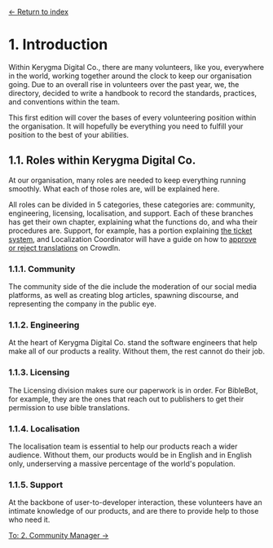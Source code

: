 [← Return to index](./index.md)

# 1. Introduction
Within Kerygma Digital Co., there are many volunteers, like you, everywhere in the world, working together around the clock to keep our organisation going. Due to an overall rise in volunteers over the past year, we, the directory, decided to write a handbook to record the standards, practices, and conventions within the team.

This first edition will cover the bases of every volunteering position within the organisation. It will hopefully be everything you need to fulfill your position to the best of your abilities.

## 1.1. Roles within Kerygma Digital Co.
At our organisation, many roles are needed to keep everything running smoothly. What each of those roles are, will be explained here.

All roles can be divided in 5 categories, these categories are: community, engineering, licensing, localisation, and support. Each of these branches has get their own chapter, explaining what the functions do, and wha their procedures are. Support, for example, has a portion explaining [the ticket system](), and Localization Coordinator will have a guide on how to [approve or reject translations]() on CrowdIn.

### 1.1.1. Community
The community side of the die include the moderation of our social media platforms, as well as creating blog articles, spawning discourse, and representing the company in the public eye.

### 1.1.2. Engineering
At the heart of Kerygma Digital Co. stand the software engineers that help make all of our products a reality. Without them, the rest cannot do their job.

### 1.1.3. Licensing
The Licensing division makes sure our paperwork is in order. For BibleBot, for example, they  are the ones that reach out to publishers to get their permission to use bible translations.

### 1.1.4. Localisation
The localisation team is essential to help our products reach a wider audience. Without them, our products would be in English and in English only, underserving a massive percentage of the world's population.

### 1.1.5. Support
At the backbone of user-to-developer interaction, these volunteers have an intimate knowledge of our products, and are there to provide help to those who need it.

[To: 2. Community Manager →](./2.-community-manager.md)
